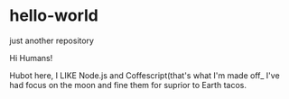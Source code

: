# hello-world
just another repository


Hi Humans!

Hubot here, I LIKE Node.js and Coffescript(that's what I'm made off_
I've had focus on the moon and fine them for suprior to Earth tacos.
